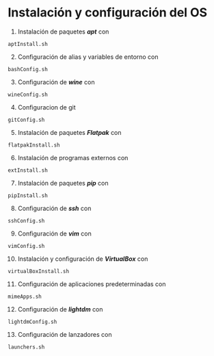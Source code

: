 # Instalación y configuración del OS

1. Instalación de paquetes ***apt*** con
```
aptInstall.sh
```

2. Configuración de alias y variables de entorno con
```
bashConfig.sh
```

3. Configuración de ***wine*** con
```
wineConfig.sh
```

4. Configuracion de git
```
gitConfig.sh
```

5. Instalación de paquetes ***Flatpak*** con
```
flatpakInstall.sh
```

6. Instalación de programas externos con
```
extInstall.sh
```

7. Instalación de paquetes ***pip*** con
```
pipInstall.sh
```

8. Configuración de ***ssh*** con
```
sshConfig.sh
```

9. Configuración de ***vim*** con
```
vimConfig.sh
```

10. Instalación y configuración de ***VirtualBox*** con
```
virtualBoxInstall.sh
```

11. Configuración de aplicaciones predeterminadas con
```
mimeApps.sh
```

12. Configuración de ***lightdm*** con
```
lightdmConfig.sh
```

13. Configuración de lanzadores con
```
launchers.sh
```

